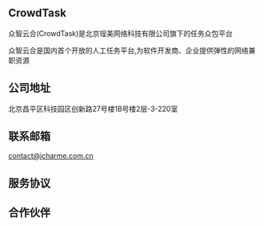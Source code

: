 ## CrowdTask

众智云合(CrowdTask)是北京珵美网络科技有限公司旗下的任务众包平台

众智云合是国内首个开放的人工任务平台,为软件开发商、企业提供弹性的网络兼职资源


## 公司地址

北京昌平区科技园区创新路27号楼1B号楼2层-3-220室

## 联系邮箱

contact@jcharme.com.cn

## 服务协议

## 合作伙伴


